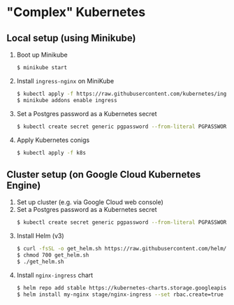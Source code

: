 # "Complex" Kubernetes

## Local setup (using Minikube)
1. Boot up Minikube
    ```bash
    $ minikube start
    ```
1. Install `ingress-nginx` on MiniKube
    ```bash
    $ kubectl apply -f https://raw.githubusercontent.com/kubernetes/ingress-nginx/nginx-0.30.0/deploy/static/provider/cloud-generic.yaml
    $ minikube addons enable ingress
    ```
1. Set a Postgres password as a Kubernetes secret
    ```bash
    $ kubectl create secret generic pgpassword --from-literal PGPASSWORD=<your password>
    ```
1. Apply Kubernetes conigs
    ```bash
    $ kubectl apply -f k8s
    ```

## Cluster setup (on Google Cloud Kubernetes Engine)
1. Set up cluster (e.g. via Google Cloud web console)
1. Set a Postgres password as a Kubernetes secret
    ```bash
    $ kubectl create secret generic pgpassword --from-literal PGPASSWORD=<your password>
    ```
1. Install Helm (v3)
    ```bash
    $ curl -fsSL -o get_helm.sh https://raw.githubusercontent.com/helm/helm/master/scripts/get-helm-3
    $ chmod 700 get_helm.sh
    $ ./get_helm.sh
    ```
1. Install `nginx-ingress` chart
    ```bash
    $ helm repo add stable https://kubernetes-charts.storage.googleapis.com/
    $ helm install my-nginx stage/nginx-ingress --set rbac.create=true
    ```
